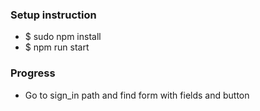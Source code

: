 <h3>Setup instruction</h3>
<ul>
	<li>$ sudo npm install</li>
	<li>$ npm run start</li>
</ul>
<h3>Progress</h3>
<ul>
	<li>Go to sign_in path and find form with fields and button</li>
</ul>
